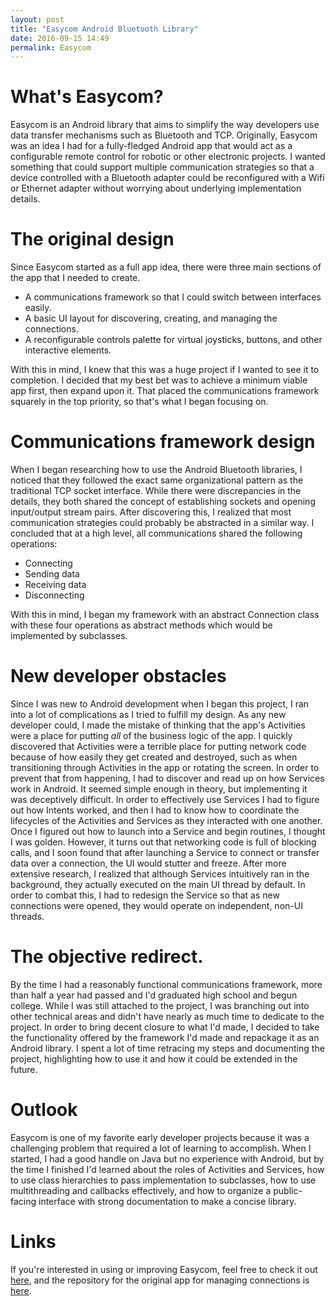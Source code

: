 ```yaml
---
layout: post
title: "Easycom Android Bluetooth Library"
date: 2016-09-15 14:49
permalink: Easycom
---
```


# What's Easycom?

Easycom is an Android library that aims to simplify the way developers use
data transfer mechanisms such as Bluetooth and TCP. Originally, Easycom was an
idea I had for a fully-fledged Android app that would act as a configurable
remote control for robotic or other electronic projects. I wanted something
that could support multiple communication strategies so that a device
controlled with a Bluetooth adapter could be reconfigured with a Wifi or
Ethernet adapter without worrying about underlying implementation details.

# The original design

Since Easycom started as a full app idea, there were three main sections of the
app that I needed to create.

* A communications framework so that I could switch between interfaces easily.
* A basic UI layout for discovering, creating, and managing the connections.
* A reconfigurable controls palette for virtual joysticks, buttons, and other
interactive elements.

With this in mind, I knew that this was a huge project if I wanted to see it to
completion. I decided that my best bet was to achieve a minimum viable app
first, then expand upon it. That placed the communications framework squarely
in the top priority, so that's what I began focusing on.

# Communications framework design

When I began researching how to use the Android Bluetooth libraries, I noticed
that they followed the exact same organizational pattern as the traditional
TCP socket interface. While there were discrepancies in the details, they both
shared the concept of establishing sockets and opening input/output stream
pairs. After discovering this, I realized that most communication strategies
could probably be abstracted in a similar way. I concluded that at a high
level, all communications shared the following operations:

* Connecting
* Sending data
* Receiving data
* Disconnecting

With this in mind, I began my framework with an abstract Connection class with
these four operations as abstract methods which would be implemented by
subclasses.

# New developer obstacles

Since I was new to Android development when I began this project, I ran into a
lot of complications as I tried to fulfill my design. As any new developer
could, I made the mistake of thinking that the app's Activities were a place
for putting *all* of the business logic of the app. I quickly discovered that
Activities were a terrible place for putting network code because of how easily
they get created and destroyed, such as when transitioning through Activities
in the app or rotating the screen. In order to prevent that from happening, I
had to discover and read up on how Services work in Android. It seemed simple
enough in theory, but implementing it was deceptively difficult. In order to
effectively use Services I had to figure out how Intents worked, and then I had
to know how to coordinate the lifecycles of the Activities and Services as they
interacted with one another. Once I figured out how to launch into a Service
and begin routines, I thought I was golden. However, it turns out that
networking code is full of blocking calls, and I soon found that after
launching a Service to connect or transfer data over a connection, the UI
would stutter and freeze. After more extensive research, I realized that
although Services intuitively ran in the background, they actually executed on
the main UI thread by default. In order to combat this, I had to redesign the
Service so that as new connections were opened, they would operate on
independent, non-UI threads.

# The objective redirect.

By the time I had a reasonably functional communications framework, more
than half a year had passed and I'd graduated high school and begun college.
While I was still attached to the project, I was branching out into other
technical areas and didn't have nearly as much time to dedicate to the project.
In order to bring decent closure to what I'd made, I decided to take the
functionality offered by the framework I'd made and repackage it as an Android
library. I spent a lot of time retracing my steps and documenting the project,
highlighting how to use it and how it could be extended in the future.

# Outlook

Easycom is one of my favorite early developer projects because it was a
challenging problem that required a lot of learning to accomplish. When I
started, I had a good handle on Java but no experience with Android, but by the
time I finished I'd learned about the roles of Activities and Services, how to
use class hierarchies to pass implementation to subclasses, how to use
multithreading and callbacks effectively, and how to organize a public-facing
interface with strong documentation to make a concise library.

# Links

If you're interested in using or improving Easycom, feel free to check it out
[here](https://github.com/nicholastmosher/easycom-core), and the repository for
the original app for managing connections is
[here](https://github.com/nicholastmosher/easycom).
